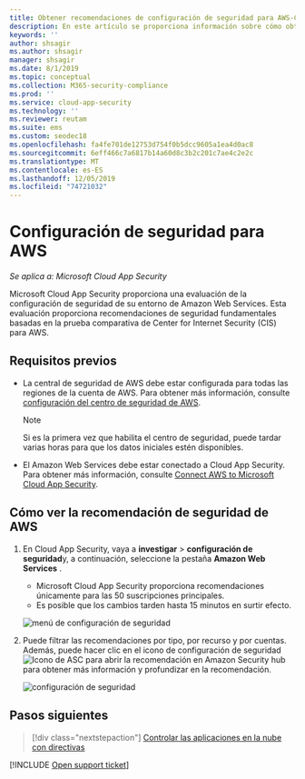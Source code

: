 ```yaml
---
title: Obtener recomendaciones de configuración de seguridad para AWS-Cloud App Security | Microsoft Docs
description: En este artículo se proporciona información sobre cómo obtener recomendaciones de configuración de seguridad en Cloud App Security mediante la integración de con Amazon Web Services.
keywords: ''
author: shsagir
ms.author: shsagir
manager: shsagir
ms.date: 8/1/2019
ms.topic: conceptual
ms.collection: M365-security-compliance
ms.prod: ''
ms.service: cloud-app-security
ms.technology: ''
ms.reviewer: reutam
ms.suite: ems
ms.custom: seodec18
ms.openlocfilehash: fa4fe701de12753d754f0b5dcc9605a1ea4d0ac8
ms.sourcegitcommit: 6eff466c7a6817b14a60d8c3b2c201c7ae4c2e2c
ms.translationtype: MT
ms.contentlocale: es-ES
ms.lasthandoff: 12/05/2019
ms.locfileid: "74721032"
---
```

# <a name="security-configuration-for-aws"></a>Configuración de seguridad para AWS

*Se aplica a: Microsoft Cloud App Security*

Microsoft Cloud App Security proporciona una evaluación de la configuración de seguridad de su entorno de Amazon Web Services. Esta evaluación proporciona recomendaciones de seguridad fundamentales basadas en la prueba comparativa de Center for Internet Security (CIS) para AWS.

## <a name="prerequisites"></a>Requisitos previos

- La central de seguridad de AWS debe estar configurada para todas las regiones de la cuenta de AWS. Para obtener más información, consulte [configuración del centro de seguridad de AWS](https://go.microsoft.com/fwlink/?linkid=2100208).
    > [!NOTE]
    > Si es la primera vez que habilita el centro de seguridad, puede tardar varias horas para que los datos iniciales estén disponibles.
- El Amazon Web Services debe estar conectado a Cloud App Security. Para obtener más información, consulte [Connect AWS to Microsoft Cloud App Security](connect-aws-to-microsoft-cloud-app-security.md).

## <a name="how-to-view-aws-security-recommendation"></a>Cómo ver la recomendación de seguridad de AWS

1. En Cloud App Security, vaya a **investigar** > **configuración de seguridad**y, a continuación, seleccione la pestaña **Amazon Web Services** .
    - Microsoft Cloud App Security proporciona recomendaciones únicamente para las 50 suscripciones principales.
    - Es posible que los cambios tarden hasta 15 minutos en surtir efecto.

    ![menú de configuración de seguridad](media/security-configuration-menu.png)

1. Puede filtrar las recomendaciones por tipo, por recurso y por cuentas. Además, puede hacer clic en el icono de configuración de seguridad ![Icono de ASC](media/asc-icon.png) para abrir la recomendación en Amazon Security hub para obtener más información y profundizar en la recomendación.

    ![configuración de seguridad](media/security-configuration-aws.png)

## <a name="next-steps"></a>Pasos siguientes

> [!div class="nextstepaction"]
> [Controlar las aplicaciones en la nube con directivas](control-cloud-apps-with-policies.md)

[!INCLUDE [Open support ticket](includes/support.md)]

